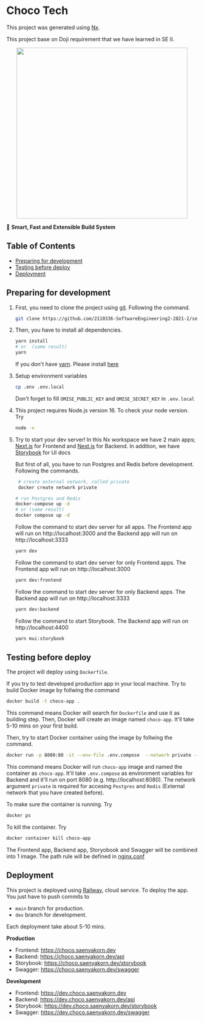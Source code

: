 # Choco Tech

This project was generated using [Nx](https://nx.dev).

This project base on Doji requirement that we have learned in SE II.

<p style="text-align: center;"><img src="https://raw.githubusercontent.com/nrwl/nx/master/images/nx-logo.png" width="450"></p>

🔎 **Smart, Fast and Extensible Build System**

## Table of Contents

- [Preparing for development](#preparing-for-development)
- [Testing before deploy](#testing-before-deploy)
- [Deployment](#deployment)

## Preparing for development

1.  First, you need to clone the project using [git](https://git-scm.com/downloads). Following the command.

    ```bash
    git clone https://github.com/2110336-SoftwareEngineering2-2021-2/sec2_ChocoTech.git
    ```

2.  Then, you have to install all dependencies.

    ```bash
    yarn install
    # or  (same result)
    yarn
    ```

    If you don't have [yarn](https://classic.yarnpkg.com/lang/en/docs/install/#mac-stable). Please install [here](https://classic.yarnpkg.com/lang/en/docs/install/#mac-stable)

3.  Setup environment variables

    ```bash
    cp .env .env.local
    ```

    Don't forget to fill `OMISE_PUBLIC_KEY` and `OMISE_SECRET_KEY` in `.env.local`

4.  This project requires Node.js version 16. To check your node version. Try

    ```bash
    node -v
    ```

5.  Try to start your dev server! In this Nx workspace we have 2 main apps; [Next.js](https://nextjs.org/) for Frontend and [Nest.js](https://nestjs.com/) for Backend. In addition, we have [Storybook](https://storybook.js.org/) for UI docs

    But first of all, you have to run Postgres and Redis before development. Following the commands.

    ```bash
     # create external network, called private
     docker create network private
    ```

    ```bash
    # run Postgres and Redis
    docker-compose up -d
    # or (same result)
    docker compose up -d
    ```

    Follow the command to start dev server for all apps. The Frontend app will run on http://localhost:3000 and the Backend app will run on http://localhost:3333

    ```bash
    yarn dev
    ```

    Follow the command to start dev server for only Frontend apps. The Frontend app will run on http://localhost:3000

    ```bash
    yarn dev:frontend
    ```

    Follow the command to start dev server for only Backend apps. The Backend app will run on http://localhost:3333

    ```bash
    yarn dev:backend
    ```

    Follow the command to start Storybook. The Backend app will run on http://localhost:4400

    ```bash
    yarn mui:storybook
    ```

## Testing before deploy

The project will deploy using `Dockerfile`.

If you try to test developed production app in your local machine. Try to build Docker image by follwing the command

```bash
docker build -t choco-app .
```

This command means Docker will search for `Dockerfile` and use it as building step. Then, Docker will create an image named `choco-app`. It'll take 5-10 mins on your first build.

Then, try to start Docker container using the image by follwing the command.

```bash
docker run -p 8080:80 -it --env-file .env.compose  --network private --name choco-app choco-app
```

This command means Docker will run `choco-app` image and named the container as `choco-app`. It'll take `.env.compose` as environment variables for Backend and it'll run on port 8080 (e.g. http://localhost:8080). The network argument `private` is required for accesing `Postgres` and `Redis` (External network that you have created before).

To make sure the container is running. Try

```bash
docker ps
```

To kill the container. Try

```bash
docker container kill choco-app
```

The Frontend app, Backend app, Storyobook and Swagger will be combined into 1 image. The path rule will be defined in [nginx.conf](./nginx/nginx.conf)

## Deployment

This project is deployed using [Railway](https://railway.app/), cloud service. To deploy the app.
You just have to push commits to

- `main` branch for production.
- `dev` branch for development.

Each deployment take about 5-10 mins.

**Production**

- Frontend: https://choco.saenyakorn.dev
- Backend: https://choco.saenyakorn.dev/api
- Storybook: https://choco.saenyakorn.dev/storybook
- Swagger: https://choco.saenyakorn.dev/swagger

**Development**

- Frontend: https://dev.choco.saenyakorn.dev
- Backend: https://dev.choco.saenyakorn.dev/api
- Storybook: https://dev.choco.saenyakorn.dev/storybook
- Swagger: https://dev.choco.saenyakorn.dev/swagger
